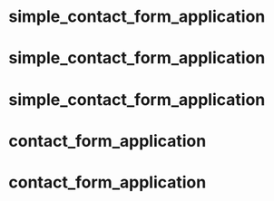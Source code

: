 # simple_contact_form_application
# simple_contact_form_application
# simple_contact_form_application
# contact_form_application
# contact_form_application

